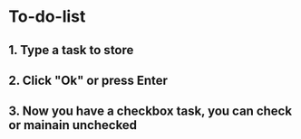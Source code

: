 # To-do-list

## 1. Type a task to store
## 2. Click "Ok" or press Enter
## 3. Now you have a checkbox task, you can check or mainain unchecked